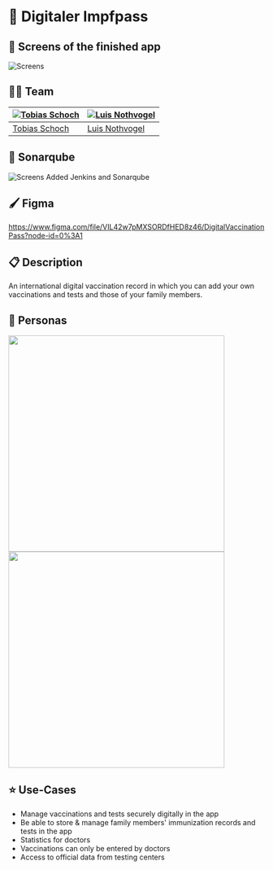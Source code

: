 # 💉 Digitaler Impfpass

## 📱 Screens of the finished app

![Screens](/documentation/WP5.jpg) 

## 👨‍💻 Team
[![Tobias Schoch](https://avatars3.githubusercontent.com/u/43953160?s=400&u=4d66d900dec2004d7213dce3bc1aa54ceafc0f80&v=4)](https://github.com/Tobias-Schoch) | [![Luis Nothvogel](https://avatars1.githubusercontent.com/u/48949590?s=400&v=4)](https://github.com/Involute1)
---|---
[Tobias Schoch](https://github.com/Tobias-Schoch) | [Luis Nothvogel](https://github.com/Involute1)

## 🔭 Sonarqube

![Screens](/documentation/sonarqube.png) Added Jenkins and Sonarqube

## 🖌 Figma

https://www.figma.com/file/VIL42w7pMXSORDfHED8z46/DigitalVaccinationPass?node-id=0%3A1


## 📋 Description

An international digital vaccination record in which you can add your own vaccinations and tests and those of your family members. 

## 👨 Personas

<img src="/documentation/grp4_persona_arzt.png" width="425"/> <img src="/documentation/grp4_persona_vater.png" width="425"/>

## ⭐ Use-Cases  

- Manage vaccinations and tests securely digitally in the app 
- Be able to store & manage family members' immunization records and tests in the app
- Statistics for doctors
- Vaccinations can only be entered by doctors
- Access to official data from testing centers 
